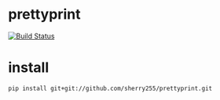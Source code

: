 # prettyprint

[![Build Status](https://travis-ci.org/sherry255/prettyprint.svg?branch=master)](https://travis-ci.org/sherry255/prettyprint)

# install
```
pip install git+git://github.com/sherry255/prettyprint.git
```

